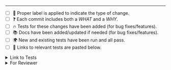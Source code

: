 <!-- -->
***
<!-- Before opening a non-draft version of pull request, please ensure: -->
- [ ] 📖 Proper label is applied to indicate the type of change.
- [ ] ❓ Each commit includes both a *WHAT* and a *WHY*.
- [ ] 🔥 Tests for these changes have been added (for bug fixes/features).
- [ ] 📚 Docs have been added/updated if needed (for bug fixes/features).
- [ ] 🌍 New and existing tests have been run and all pass.
- [ ] 🔗 Links to relevant tests are pasted below.

<details><summary>Link to Tests</summary>
Paste links to relevant tests that need to be run...
</details>

<details>
  <summary>For Reviewer</summary>
  Before approving code, reviewer must pull down changes and make sure the code runs on their machine and tests pass.

#### Merging

ssh-keygen -t ed25519 -C "dr.kimanjepatrick@gmail.com-github"



If there is a single commit referencing a single ticket, please preform a rebase merge.
  ```
  (KH-555) - Feature 1             8d7ac9e
  ```

If there are multiple commits referencing multiple tickets, please preform a rebase merge.
  ```
  (KH-555) - Feature 1             8d7ac9e
  (KH-666) - Feature 2             8d7ac21
  ```

If there are multiple commits related to a singe ticket please preform a squash merge while referencing ticket in description.
  ```
  Update typo                      8d323se
  Remove console.log               8dd929e
  New feature                      814ac9e
  ```
</details>
